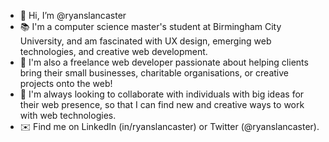 - 👋 Hi, I’m @ryanslancaster
- 📚 I'm a computer science master's student at Birmingham City University, and am fascinated with UX design, emerging web technologies, and creative web development.
- 💼 I'm also a freelance web developer passionate about helping clients bring their small businesses, charitable organisations, or creative projects onto the web!
- 🤝 I'm always looking to collaborate with individuals with big ideas for their web presence, so that I can find new and creative ways to work with web technologies.
- ✉️ Find me on LinkedIn (in/ryanslancaster) or Twitter (@ryanslancaster).

<!---
ryanslancaster/ryanslancaster is a ✨ special ✨ repository because its `README.md` (this file) appears on your GitHub profile.
You can click the Preview link to take a look at your changes.
--->
